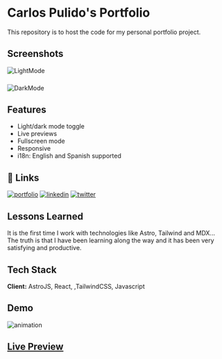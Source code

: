 # Carlos Pulido's Portfolio

This repository is to host the code for my personal portfolio project.

## Screenshots

![LightMode](https://github.com/user-attachments/assets/61c4fbaf-9145-43fa-9be1-2b96cbdf220a)

###

![DarkMode](https://github.com/user-attachments/assets/0dc212f1-77ec-4ea2-a596-e56359ca784f)

## Features

- Light/dark mode toggle
- Live previews
- Fullscreen mode
- Responsive
- i18n: English and Spanish supported

## 🔗 Links

[![portfolio](https://img.shields.io/badge/my_portfolio-000?style=for-the-badge&logo=ko-fi&logoColor=white)](https://carlospulido.netlify.app/es/)
[![linkedin](https://img.shields.io/badge/linkedin-0A66C2?style=for-the-badge&logo=linkedin&logoColor=white)](https://www.linkedin.com/in/carlosfrontend/)
[![twitter](https://img.shields.io/badge/twitter-1DA1F2?style=for-the-badge&logo=twitter&logoColor=white)](https://x.com/CarlosFrontEnd)

## Lessons Learned

It is the first time I work with technologies like Astro, Tailwind and MDX... The truth is that I have been learning along the way and it has been very satisfying and productive.

## Tech Stack

**Client:** AstroJS, React, ,TailwindCSS, Javascript

## Demo

![animation](https://github.com/user-attachments/assets/1abf9fa4-ec8b-4f06-a75d-ca54d2f1aa75)

## [Live Preview](https://carlospulido.netlify.app)
